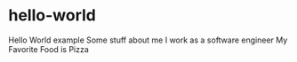 # hello-world
Hello World example
Some stuff about me
I work as a software engineer
My Favorite Food is Pizza
